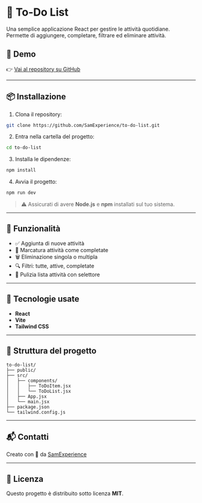 # 📝 To-Do List

Una semplice applicazione React per gestire le attività quotidiane.  
Permette di aggiungere, completare, filtrare ed eliminare attività.

## 🚀 Demo

👉 [Vai al repository su GitHub](https://github.com/SamExperience/to-do-list.git)

---

## 📦 Installazione

1. Clona il repository:

```bash
git clone https://github.com/SamExperience/to-do-list.git
```

2. Entra nella cartella del progetto:

```bash
cd to-do-list
```

3. Installa le dipendenze:

```bash
npm install
```

4. Avvia il progetto:

```bash
npm run dev
```

> ⚠️ Assicurati di avere **Node.js** e **npm** installati sul tuo sistema.

---

## 💠 Funzionalità

- ✅ Aggiunta di nuove attività
- 🔁 Marcatura attività come completate
- 🗑 Eliminazione singola o multipla
- 🔍 Filtri: tutte, attive, completate
- 🩼 Pulizia lista attività con selettore

---

## 🧪 Tecnologie usate

- **React**
- **Vite**
- **Tailwind CSS**

---

## 📂 Struttura del progetto

```
to-do-list/
├── public/
├── src/
│   ├── components/
│   │   ├── ToDoItem.jsx
│   │   └── ToDoList.jsx
│   ├── App.jsx
│   └── main.jsx
├── package.json
└── tailwind.config.js
```

---

## 📬 Contatti

Creato con 💙 da [SamExperience](https://github.com/SamExperience)

---

## 💾 Licenza

Questo progetto è distribuito sotto licenza **MIT**.

